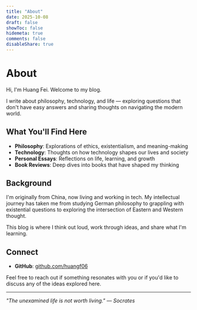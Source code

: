 ```yaml
---
title: "About"
date: 2025-10-08
draft: false
showToc: false
hidemeta: true
comments: false
disableShare: true
---
```


# About

Hi, I'm Huang Fei. Welcome to my blog.

I write about philosophy, technology, and life — exploring questions that don't have easy answers and sharing thoughts on navigating the modern world.

## What You'll Find Here

- **Philosophy**: Explorations of ethics, existentialism, and meaning-making
- **Technology**: Thoughts on how technology shapes our lives and society
- **Personal Essays**: Reflections on life, learning, and growth
- **Book Reviews**: Deep dives into books that have shaped my thinking

## Background

I'm originally from China, now living and working in tech. My intellectual journey has taken me from studying German philosophy to grappling with existential questions to exploring the intersection of Eastern and Western thought.

This blog is where I think out loud, work through ideas, and share what I'm learning.

## Connect

- **GitHub**: [github.com/huangf06](https://github.com/huangf06)

Feel free to reach out if something resonates with you or if you'd like to discuss any of the ideas explored here.

---

*"The unexamined life is not worth living." — Socrates*